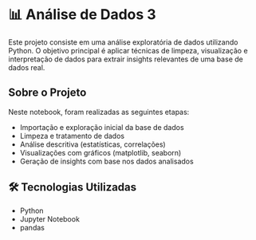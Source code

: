 # 📊 Análise de Dados 3

Este projeto consiste em uma análise exploratória de dados utilizando Python. O objetivo principal é aplicar técnicas de limpeza, visualização e interpretação de dados para extrair insights relevantes de uma base de dados real.

## Sobre o Projeto

Neste notebook, foram realizadas as seguintes etapas:

- Importação e exploração inicial da base de dados
- Limpeza e tratamento de dados
- Análise descritiva (estatísticas, correlações)
- Visualizações com gráficos (matplotlib, seaborn)
- Geração de insights com base nos dados analisados

## 🛠️ Tecnologias Utilizadas

- Python 
- Jupyter Notebook
- pandas



